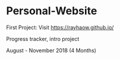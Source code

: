 # Personal-Website

First Project: Visit https://rayhaow.github.io/ 

Progress tracker, intro project 

August - November 2018 (4 Months)

